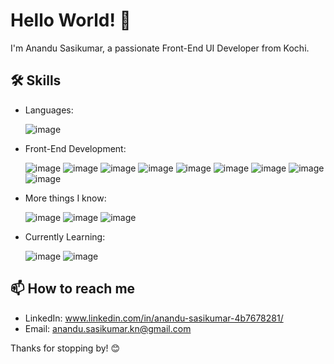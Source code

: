# Hello World! 👋

I'm Anandu Sasikumar, a passionate Front-End UI Developer from Kochi.

## 🛠️ Skills

- Languages:
  
   ![image](https://github.com/Anandu-Sasikumar/Anandu-Sasikumar/assets/144160165/cb299fbe-9723-4ca7-93bb-3f83021c75bd)

- Front-End Development:

   ![image](https://github.com/Anandu-Sasikumar/Anandu-Sasikumar/assets/144160165/651e286d-349e-4056-8943-c552f8e33a52) ![image](https://github.com/Anandu-Sasikumar/Anandu-Sasikumar/assets/144160165/3a8793b7-e625-467a-af85-6bd82a60361b) ![image](https://github.com/Anandu-Sasikumar/Anandu-Sasikumar/assets/144160165/4d01615d-8dfa-4cf6-a8cd-28aefdc6b67a) ![image](https://github.com/Anandu-Sasikumar/Anandu-Sasikumar/assets/144160165/5ee45e30-88f0-4c4c-8cac-eaa8901d8449) ![image](https://github.com/Anandu-Sasikumar/Anandu-Sasikumar/assets/144160165/eb6a34a9-e6c8-45cc-a193-92f72c27f01f) ![image](https://github.com/Anandu-Sasikumar/Anandu-Sasikumar/assets/144160165/1e783fa5-22d7-426a-b996-05e049a70699) ![image](https://github.com/Anandu-Sasikumar/Anandu-Sasikumar/assets/144160165/fa24138a-6a97-4846-b447-2316b633870d) ![image](https://github.com/Anandu-Sasikumar/Anandu-Sasikumar/assets/144160165/4179d1fa-453c-470e-93f6-9a1efe73f818) ![image](https://github.com/Anandu-Sasikumar/Anandu-Sasikumar/assets/144160165/20ee00bd-8dbf-4505-8571-7017bec63dd1)

- More things I know:

  ![image](https://github.com/Anandu-Sasikumar/Anandu-Sasikumar/assets/144160165/61f68b82-d8b2-4396-bcc3-baa00c196a7c) ![image](https://github.com/Anandu-Sasikumar/Anandu-Sasikumar/assets/144160165/45b76828-a1e2-4252-b82b-d1d2e081f66d) ![image](https://github.com/Anandu-Sasikumar/Anandu-Sasikumar/assets/144160165/6e41be5e-ed41-498b-9a23-e7bf388a58a5)

- Currently Learning:
 
  ![image](https://github.com/Anandu-Sasikumar/Anandu-Sasikumar/assets/144160165/417efba3-8785-4e7e-a5dc-e4850a748b28) ![image](https://github.com/Anandu-Sasikumar/Anandu-Sasikumar/assets/144160165/1a03ba9c-a683-4f41-a87c-7a25a47b0076)


## 📫 How to reach me

- LinkedIn: www.linkedin.com/in/anandu-sasikumar-4b7678281/
- Email: anandu.sasikumar.kn@gmail.com



Thanks for stopping by! 😊

